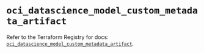# `oci_datascience_model_custom_metadata_artifact`

Refer to the Terraform Registry for docs: [`oci_datascience_model_custom_metadata_artifact`](https://registry.terraform.io/providers/oracle/oci/7.19.0/docs/resources/datascience_model_custom_metadata_artifact).
